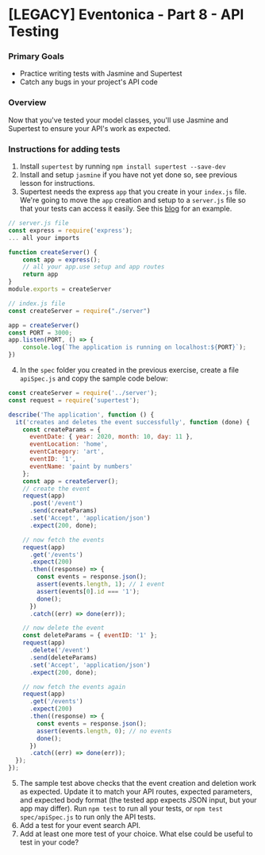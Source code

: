 # [LEGACY] Eventonica - Part 8 - API Testing

### Primary Goals

- Practice writing tests with Jasmine and Supertest
- Catch any bugs in your project's API code

### Overview

Now that you've tested your model classes, you'll use Jasmine and Supertest to ensure your API's work as expected.

### Instructions for adding tests

1. Install `supertest` by running `npm install supertest --save-dev`
2. Install and setup `jasmine` if you have not yet done so, see previous lesson for instructions.
3. Supertest needs the express `app` that you create in your `index.js` file. We're going to move the `app` creation and setup to a `server.js` file so that your tests can access it easily. See this [blog](https://rahmanfadhil.com/test-express-with-supertest/#test-preparation) for an example.

```js
// server.js file
const express = require('express');
... all your imports

function createServer() {
    const app = express();
    // all your app.use setup and app routes
    return app
}
module.exports = createServer

// index.js file
const createServer = require("./server")

app = createServer()
const PORT = 3000;
app.listen(PORT, () => {
    console.log(`The application is running on localhost:${PORT}`);
})
```

4. In the `spec` folder you created in the previous exercise, create a file `apiSpec.js` and copy the sample code below:

```js
const createServer = require('../server');
const request = require('supertest');

describe('The application', function () {
  it('creates and deletes the event successfully', function (done) {
    const createParams = {
      eventDate: { year: 2020, month: 10, day: 11 },
      eventLocation: 'home',
      eventCategory: 'art',
      eventID: '1',
      eventName: 'paint by numbers'
    };
    const app = createServer();
    // create the event
    request(app)
      .post('/event')
      .send(createParams)
      .set('Accept', 'application/json')
      .expect(200, done);

    // now fetch the events
    request(app)
      .get('/events')
      .expect(200)
      .then((response) => {
        const events = response.json();
        assert(events.length, 1); // 1 event
        assert(events[0].id === '1');
        done();
      })
      .catch((err) => done(err));

    // now delete the event
    const deleteParams = { eventID: '1' };
    request(app)
      .delete('/event')
      .send(deleteParams)
      .set('Accept', 'application/json')
      .expect(200, done);

    // now fetch the events again
    request(app)
      .get('/events')
      .expect(200)
      .then((response) => {
        const events = response.json();
        assert(events.length, 0); // no events
        done();
      })
      .catch((err) => done(err));
  });
});
```

5. The sample test above checks that the event creation and deletion work as expected. Update it to match your API routes, expected parameters, and expected body format (the tested app expects JSON input, but your app may differ). Run `npm test` to run all your tests, or `npm test spec/apiSpec.js` to run only the API tests.
6. Add a test for your event search API.
7. Add at least one more test of your choice. What else could be useful to test in your code?
